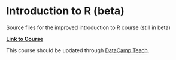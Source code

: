 # Introduction to R (beta)

Source files for the improved introduction to R course (still in beta)

[**Link to Course**](https://www.datacamp.com/courses/732)

This course should be updated through [DataCamp Teach](https://www.datacamp.com/teach).
